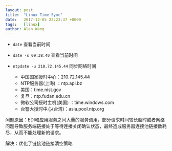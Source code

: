```yaml
---
layout: post
title:  "Linux Time Sync"
date:   2017-12-05 22:23:37 +0000
tags:   [linux]
author: Alan Wang
---
```


- `date` 查看当前时间
- `date -s 09:38:40` 查看当前时间
- `ntpdate -u 210.72.145.44` 同步网络时间

  - 中国国家授时中心：210.72.145.44
  - NTP服务器(上海) ：ntp.api.bz
  - 美国：time.nist.gov 
  - 复旦：ntp.fudan.edu.cn 
  - 微软公司授时主机(美国) ：time.windows.com 
  - 台警大授时中心(台湾)：asia.pool.ntp.org



问题原因：EDI和应用服务之间大量的服务调用，部分请求时间较长超时或者网络问题导致服务端链接处于等待连接关闭确认状态，最终造成服务器连接池链接数耗尽，从而不能处理新的请求。

解决：优化了链接池链接清空策略
